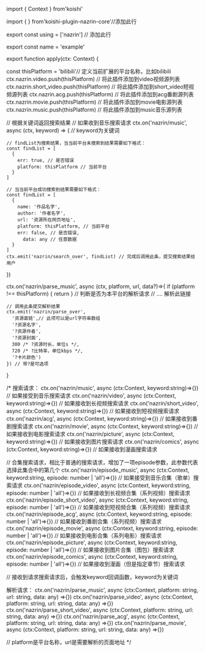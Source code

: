 

import { Context } from'koishi'


import { } from'koishi-plugin-nazrin-core'//添加此行

export const using = ['nazrin'] // 添加此行


export const name = 'example'


export function apply(ctx: Context) {

  const thisPlatform = 'bilibili'// 定义当前扩展的平台名称，比如bilibili
  ctx.nazrin.video.push(thisPlatform) // 将此插件添加到video视频源列表
  ctx.nazrin.short_video.push(thisPlatform) // 将此插件添加到short_video短视频源列表
  ctx.nazrin.acg.push(thisPlatform) // 将此插件添加到acg番剧源列表
  ctx.nazrin.movie.push(thisPlatform) // 将此插件添加到movie电影源列表
  ctx.nazrin.music.push(thisPlatform) // 将此插件添加到music音乐源列表

  // 根据关键词返回搜索结果
  // 如果收到音乐搜索请求
  ctx.on('nazrin/music', async (ctx, keyword) => {
  // keyword为关键词

    // findList为搜索结果，当当前平台未搜索到结果需要如下格式：
    const findList = [
      {
        err: true, // 是否错误
        platform: thisPlatform // 当前平台
      }
    ]

    // 当当前平台成功搜索到结果需要如下格式：
    const findList = [
      {
        name: '作品名字',
        author: '作者名字',
        url: '资源所在网页地址',
        platform: thisPlatform, // 当前平台
        err: false, // 是否错误,
          data: any // 任意数据
      }
    ]
    ctx.emit('nazrin/search_over', findList) // 完成后调用此条，提交搜索结果给用户
  })

  ctx.on('nazrin/parse_music', async (ctx, platform, url, data?)=>{
    if (platform !== thisPlatform) { return } // 判断是否为本平台的解析请求
    // .... 解析此链接
  
    // 调用此条提交解析结果
    ctx.emit('nazrin/parse_over',
      '资源直链',// 此项可以是url字符串数组
      '?资源名字',
      '?资源作者',
      '?资源封面',
      300 /* ?资源时长，单位s */,
      720 /* ?比特率，单位kbps */,
      '?卡片颜色')
    }) // 带?是可选项
}

/*
搜索请求：
ctx.on('nazrin/music', async (ctx:Context, keyword:string)=>{}) // 如果接受到音乐搜索请求
ctx.on('nazrin/video', async (ctx:Context, keyword:string)=>{}) // 如果接收到长视频搜索请求
ctx.on('nazrin/short_video', async (ctx:Context, keyword:string)=>{}) // 如果接收到短视频搜索请求
ctx.on('nazrin/acg', async (ctx:Context, keyword:string)=>{}) // 如果接收到番剧搜索请求
ctx.on('nazrin/movie', async (ctx:Context, keyword:string)=>{}) // 如果接收到电影搜索请求
ctx.on('nazrin/picture', async (ctx:Context, keyword:string)=>{}) // 如果接收到图片搜索请求
ctx.on('nazrin/comics', async (ctx:Context, keyword:string)=>{}) // 如果接收到漫画搜索请求

// 合集搜索请求，相比于普通的搜索请求，增加了一项episode参数，此参数代表选择此集合中的第几个
ctx.on('nazrin/episode_music', async (ctx:Context, keyword:string, episode: number | 'all')=>{}) // 如果接受到音乐合集（歌单）搜索请求
ctx.on('nazrin/episode_video', async (ctx:Context, keyword:string, episode: number | 'all')=>{}) // 如果接收到长视频合集（系列视频）搜索请求
ctx.on('nazrin/episode_short_video', async (ctx:Context, keyword:string, episode: number | 'all')=>{}) // 如果接收到短视频合集（系列视频）搜索请求
ctx.on('nazrin/episode_acg', async (ctx:Context, keyword:string, episode: number | 'all')=>{}) // 如果接收到番剧合集（系列视频）搜索请求
ctx.on('nazrin/episode_movie', async (ctx:Context, keyword:string, episode: number | 'all')=>{}) // 如果接收到电影合集（系列电影）搜索请求
ctx.on('nazrin/episode_picture', async (ctx:Context, keyword:string, episode: number | 'all')=>{}) // 如果接收到图片合集（图包）搜索请求
ctx.on('nazrin/episode_comics', async (ctx:Context, keyword:string, episode: number | 'all')=>{}) // 如果接收到漫画（但是指定章节）搜索请求

// 接收到请求搜索请求后，会触发keyword回调函数，keyword为关键词

解析请求：
ctx.on('nazrin/parse_music', async (ctx:Context, platform: string, url: string, data: any) =>{})
ctx.on('nazrin/parse_video', async (ctx:Context, platform: string, url: string, data: any) =>{})
ctx.on('nazrin/parse_short_video', async (ctx:Context, platform: string, url: string, data: any) =>{})
ctx.on('nazrin/parse_acg', async (ctx:Context, platform: string, url: string, data: any) =>{})
ctx.on('nazrin/parse_movie', async (ctx:Context, platform: string, url: string, data: any) =>{})

// platform是平台名称，url是需要解析的页面地址
*/
